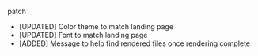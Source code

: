 patch
* [UPDATED] Color theme to match landing page
* [UPDATED] Font to match landing page
* [ADDED] Message to help find rendered files once rendering complete